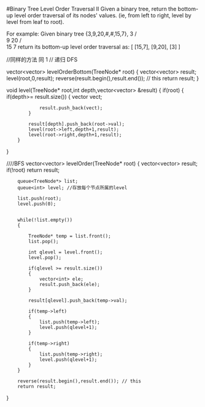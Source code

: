 #Binary Tree Level Order Traversal II
Given a binary tree, return the bottom-up level order traversal of its nodes' values.
(ie, from left to right, level by level from leaf to root).

For example:
Given binary tree {3,9,20,#,#,15,7},
    3
   / \
  9  20
    /  \
   15   7
return its bottom-up level order traversal as:
[
  [15,7],
  [9,20],
  [3]
]



//同样的方法 同 1
// 递归 DFS

vector<vector<int>> levelOrderBottom(TreeNode* root)
{
        vector<vector<int>> result;
        level(root,0,result);
        reverse(result.begin(),result.end()); // this 
        return result;
}
    
void level(TreeNode* root,int depth,vector<vector<int>> &result)
{
        if(root)
        {
            if(depth>= result.size())
            {
                vector<int> vect;
                
                result.push_back(vect);
            }
        
            result[depth].push_back(root->val);
            level(root->left,depth+1,result);
            level(root->right,depth+1,result);
        }
        
}

////BFS
vector<vector<int>> levelOrder(TreeNode* root) {
        vector<vector<int>> result;
        if(!root) return result;
        
        queue<TreeNode*> list;
        queue<int> level; //存放每个节点所属的level
        
        list.push(root);
        level.push(0);
        
        
        while(!list.empty())
        {
            
            TreeNode* temp = list.front();
            list.pop();
            
            int qlevel = level.front();
            level.pop();
            
            if(qlevel >= result.size())
            {
                vector<int> ele;
                result.push_back(ele);
            }
            
            result[qlevel].push_back(temp->val);
            
            if(temp->left)
            {
                list.push(temp->left);
                level.push(qlevel+1);
            }
            
            if(temp->right)
            {
                list.push(temp->right);
                level.push(qlevel+1);
            }
        }
        
        reverse(result.begin(),result.end()); // this 
        return result;
}
